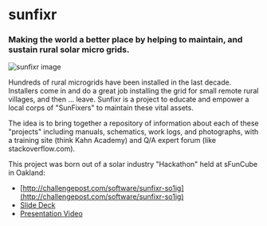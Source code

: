 # sunfixr
### Making the world a better place by helping to maintain, and sustain rural solar micro grids.

![sunfixr image](app/images/sunfixr.jpg)

Hundreds of rural microgrids have been installed in the last decade.  Installers come in and do a great job installing 
the grid for small remote rural villages, and then ... leave. Sunfixr is a project to educate and empower a local corps of 
"SunFixers" to maintain these vital assets.

The idea is to bring together a repository of information about each of these "projects" including manuals, schematics, work logs,
and photographs, with a training site (think Kahn Academy) and Q/A expert forum (like stackoverflow.com).   

This project was born out of a solar industry "Hackathon" held at sFunCube in Oakland:

* [http://challengepost.com/software/sunfixr-so1ig](http://challengepost.com/software/sunfixr-so1ig)
* [Slide Deck](https://docs.google.com/presentation/d/1HML45pT7ZrERmR6zu6eGNqKPr56ma8VUIqij16JtSO0/edit#slide=id.p)
* [Presentation Video](https://www.stringwire.com/profile/yNCxd/watch/X2t0tF)
